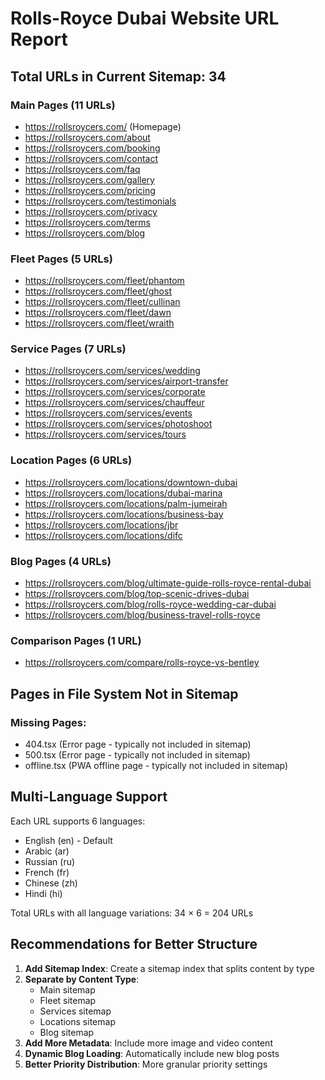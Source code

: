 # Rolls-Royce Dubai Website URL Report

## Total URLs in Current Sitemap: 34

### Main Pages (11 URLs)
- https://rollsroycers.com/ (Homepage)
- https://rollsroycers.com/about
- https://rollsroycers.com/booking
- https://rollsroycers.com/contact
- https://rollsroycers.com/faq
- https://rollsroycers.com/gallery
- https://rollsroycers.com/pricing
- https://rollsroycers.com/testimonials
- https://rollsroycers.com/privacy
- https://rollsroycers.com/terms
- https://rollsroycers.com/blog

### Fleet Pages (5 URLs)
- https://rollsroycers.com/fleet/phantom
- https://rollsroycers.com/fleet/ghost
- https://rollsroycers.com/fleet/cullinan
- https://rollsroycers.com/fleet/dawn
- https://rollsroycers.com/fleet/wraith

### Service Pages (7 URLs)
- https://rollsroycers.com/services/wedding
- https://rollsroycers.com/services/airport-transfer
- https://rollsroycers.com/services/corporate
- https://rollsroycers.com/services/chauffeur
- https://rollsroycers.com/services/events
- https://rollsroycers.com/services/photoshoot
- https://rollsroycers.com/services/tours

### Location Pages (6 URLs)
- https://rollsroycers.com/locations/downtown-dubai
- https://rollsroycers.com/locations/dubai-marina
- https://rollsroycers.com/locations/palm-jumeirah
- https://rollsroycers.com/locations/business-bay
- https://rollsroycers.com/locations/jbr
- https://rollsroycers.com/locations/difc

### Blog Pages (4 URLs)
- https://rollsroycers.com/blog/ultimate-guide-rolls-royce-rental-dubai
- https://rollsroycers.com/blog/top-scenic-drives-dubai
- https://rollsroycers.com/blog/rolls-royce-wedding-car-dubai
- https://rollsroycers.com/blog/business-travel-rolls-royce

### Comparison Pages (1 URL)
- https://rollsroycers.com/compare/rolls-royce-vs-bentley

## Pages in File System Not in Sitemap

### Missing Pages:
- 404.tsx (Error page - typically not included in sitemap)
- 500.tsx (Error page - typically not included in sitemap)
- offline.tsx (PWA offline page - typically not included in sitemap)

## Multi-Language Support
Each URL supports 6 languages:
- English (en) - Default
- Arabic (ar)
- Russian (ru)
- French (fr)
- Chinese (zh)
- Hindi (hi)

Total URLs with all language variations: 34 × 6 = 204 URLs

## Recommendations for Better Structure

1. **Add Sitemap Index**: Create a sitemap index that splits content by type
2. **Separate by Content Type**: 
   - Main sitemap
   - Fleet sitemap
   - Services sitemap
   - Locations sitemap
   - Blog sitemap
3. **Add More Metadata**: Include more image and video content
4. **Dynamic Blog Loading**: Automatically include new blog posts
5. **Better Priority Distribution**: More granular priority settings
